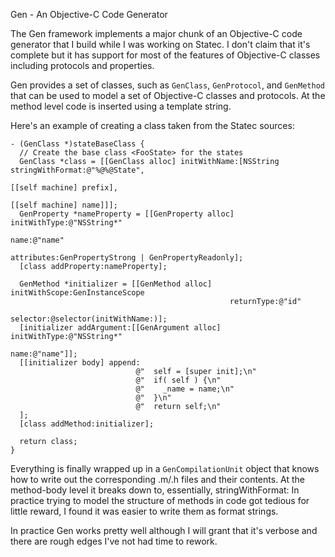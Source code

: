 Gen - An Objective-C Code Generator

The Gen framework implements a major chunk of an Objective-C code generator that I build while I was working on Statec. I don't claim that
it's complete but it has support for most of the features of Objective-C classes including protocols and properties.

Gen provides a set of classes, such as `GenClass`, `GenProtocol`, and `GenMethod` that can be used to model a set of Objective-C classes
and protocols. At the method level code is inserted using a template string.

Here's an example of creating a class taken from the Statec sources:

    - (GenClass *)stateBaseClass {
      // Create the base class <FooState> for the states
      GenClass *class = [[GenClass alloc] initWithName:[NSString stringWithFormat:@"%@%@State",
                                                                                      [[self machine] prefix],
                                                                                      [[self machine] name]]];
      GenProperty *nameProperty = [[GenProperty alloc] initWithType:@"NSString*"
                                                               name:@"name"
                                                         attributes:GenPropertyStrong | GenPropertyReadonly];
      [class addProperty:nameProperty];

      GenMethod *initializer = [[GenMethod alloc] initWithScope:GenInstanceScope
                                                     returnType:@"id"
                                                       selector:@selector(initWithName:)];
      [initializer addArgument:[[GenArgument alloc] initWithType:@"NSString*"
                                                            name:@"name"]];
      [[initializer body] append:
                                @"  self = [super init];\n"
                                @"  if( self ) {\n"
                                @"    _name = name;\n"
                                @"  }\n"
                                @"  return self;\n"
      ];
      [class addMethod:initializer];

      return class;
    }

Everything is finally wrapped up in a `GenCompilationUnit` object that knows how to write out the corresponding .m/.h files and
their contents. At the method-body level it breaks down to, essentially, stringWithFormat: In practice trying to model the structure
of methods in code got tedious for little reward, I found it was easier to write them as format strings.

In practice Gen works pretty well although I will grant that it's verbose and there are rough edges I've not had time to rework.

